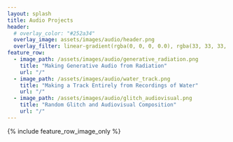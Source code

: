 ```yaml
---
layout: splash
title: Audio Projects
header:
  # overlay_color: "#252a34"
  overlay_image: assets/images/audio/header.png
  overlay_filter: linear-gradient(rgba(0, 0, 0, 0.0), rgba(33, 33, 33, 1))
feature_row:
  - image_path: /assets/images/audio/generative_radiation.png
    title: "Making Generative Audio from Radiation"
    url: "/"
  - image_path: /assets/images/audio/water_track.png
    title: "Making a Track Entirely from Recordings of Water"
    url: "/"
  - image_path: /assets/images/audio/glitch_audiovisual.png
    title: "Random Glitch and Audiovisual Composition"
    url: "/"
---
```

{% include feature_row_image_only %}